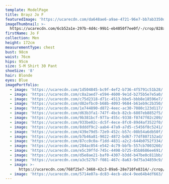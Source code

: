 ```yaml
---
template: ModelPage
title: Brayz Jo F
featuredImage: 'https://ucarecdn.com/da648ae6-a9ae-4721-96e7-bb7ab3350dff/'
imageThumbnail: >-
  https://ucarecdn.com/6cb52a1e-297b-4d4c-99b1-eb4050f7ee0f/-/crop/828x1117/396,113/-/preview/
firstName: Jo F
collection: Men
height: 172cm
measurementType: chest
bust: 98cm
waist: 76cm
hips: 95cm
size: S-M Shirt 30 Pant
shoeSize: '8'
hair: Blonde
eyes: Blue
imagePortfolio:
  - image: 'https://ucarecdn.com/1d504845-bc9f-4ef2-b736-4f5791c51b28/'
  - image: 'https://ucarecdn.com/c8a2aed7-e594-4600-9e1d-b275b5e7e5a0/'
  - image: 'https://ucarecdn.com/c75d2318-d71c-4513-bbe5-bbb8e18596e7/'
  - image: 'https://ucarecdn.com/d82efbc0-b68b-4093-9684-b61eb9c2b350/'
  - image: 'https://ucarecdn.com/1e744890-d872-4eec-ac30-7080c123d117/'
  - image: 'https://ucarecdn.com/d63b3fa1-747f-4bcb-82cb-6807eb8852f5/'
  - image: 'https://ucarecdn.com/9b381bcf-977a-455c-9338-f0747f02c209/'
  - image: 'https://ucarecdn.com/933be02c-dc5f-4ece-8fc0-89d4af3522f0/'
  - image: 'https://ucarecdn.com/8dddf9c2-aab4-47a9-a7d5-c5456f8c5241/'
  - image: 'https://ucarecdn.com/439e79d5-72e9-452c-b57c-08b54a6db50f/'
  - image: 'https://ucarecdn.com/b7b46a81-9022-4872-bd67-77df807152ad/'
  - image: 'https://ucarecdn.com/87cc0c0a-f1dd-4831-a2c2-644b0752f334/'
  - image: 'https://ucarecdn.com/284ac054-e542-4c79-bbfb-557cb7003260/'
  - image: 'https://ucarecdn.com/e5c39ffd-745c-4498-b725-85b8686ee691/'
  - image: 'https://ucarecdn.com/d5e8ae21-baf0-4307-b3dd-b47be0c811bb/'
  - image: 'https://ucarecdn.com/a3c527b7-f081-467c-8a63-9d75a34859c9/'
  - image: >-
      https://ucarecdn.com/768f25e7-3460-42c3-89a6-28e710fe8314/-/crop/1425x1693/303,807/-/preview/
  - image: 'https://ucarecdn.com/5714e07a-dc83-4ecb-abc4-9ee64b4df663/'
---
```


